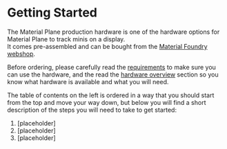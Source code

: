 # Getting Started
The Material Plane production hardware is one of the hardware options for Material Plane to track minis on a display.<br>
It comes pre-assembled and can be bought from the [Material Foundry webshop](https://www.materialfoundry.nl/).

Before ordering, please carefully read the [requirements](requirements.md) to make sure you can use the hardware, and the read the [hardware overview](HardwareOverview/sensor.md) section so you know what hardware is available and what you will need.

The table of contents on the left is ordered in a way that you should start from the top and move your way down, but below you will find a short description of the steps you will need to take to get started:

1. [placeholder]
2. [placeholder]
3. [placeholder]